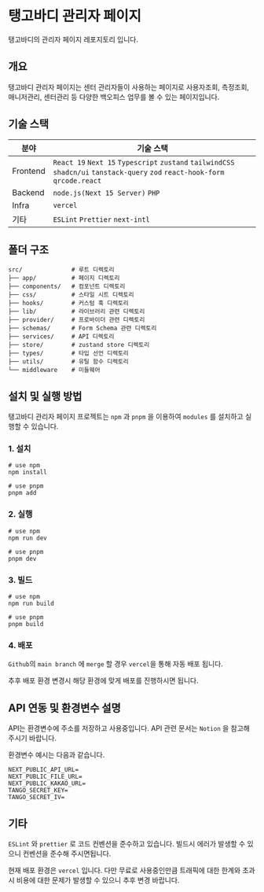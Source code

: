 # 탱고바디 관리자 페이지
탱고바디의 관리자 페이지 레포지토리 입니다. 
## 개요
탱고바디 관리자 페이지는 센터 관리자들이 사용하는 페이지로 사용자조회, 측정조회, 매니저관리, 센터관리 등 다양한 백오피스 업무를 볼 수 있는 페이지입니다.

## 기술 스택

|분야|기술 스택|
|---|---|
|Frontend|```React 19``` ```Next 15``` ```Typescript``` ```zustand``` ```tailwindCSS``` ```shadcn/ui``` ```tanstack-query``` ```zod``` ```react-hook-form``` ```qrcode.react``` |
|Backend|```node.js(Next 15 Server)``` ```PHP```|
|Infra|```vercel```|
|기타|```ESLint``` ```Prettier``` ```next-intl```|

## 폴더 구조
```
src/              # 루트 디렉토리
├── app/          # 페이지 디렉토리
├── components/   # 컴포넌트 디렉토리
├── css/          # 스타일 시트 디렉토리
├── hooks/        # 커스텀 훅 디렉토리
├── lib/          # 라이브러리 관련 디렉토리
├── provider/     # 프로바이더 관련 디렉토리
├── schemas/      # Form Schema 관련 디렉토리
├── services/     # API 디렉토리
├── store/        # zustand store 디렉토리
├── types/        # 타입 선언 디렉토리
├── utils/        # 유틸 함수 디렉토리
└── middleware    # 미들웨어
```

## 설치 및 실행 방법
탱고바디 관리자 페이지 프로젝트는 ```npm``` 과 ```pnpm``` 을 이용하여 ```modules``` 를 설치하고 실행할 수 있습니다.

### 1. 설치
```
# use npm
npm install

# use pnpm
pnpm add
```

### 2. 실행
```
# use npm
npm run dev

# use pnpm
pnpm dev
```

### 3. 빌드
```
# use npm
npm run build

# use pnpm
pnpm build
```

### 4. 배포
```Github```의 ```main branch``` 에 ```merge``` 할 경우 ```vercel```을 통해 자동 배포 됩니다.

추후 배포 환경 변경시 해당 환경에 맞게 배포를 진행하시면 됩니다.

## API 연동 및 환경변수 설명
API는 환경변수에 주소를 저장하고 사용중입니다. API 관련 문서는 ```Notion``` 을 참고해 주시기 바랍니다.

환경변수 예시는 다음과 같습니다.
```
NEXT_PUBLIC_API_URL=
NEXT_PUBLIC_FILE_URL=
NEXT_PUBLIC_KAKAO_URL=
TANGO_SECRET_KEY=
TANGO_SECRET_IV=
```


## 기타
```ESLint``` 와 ```prettier``` 로 코드 컨벤션을 준수하고 있습니다. 빌드시 에러가 발생할 수 있으니 컨벤션을 준수해 주시면됩니다.

현재 배포 환경은 ```vercel``` 입니다. 다만 무료로 사용중인만큼 트래픽에 대한 한계와 초과시 비용에 대한 문제가 발생할 수 있으니 추후 변경 바랍니다.